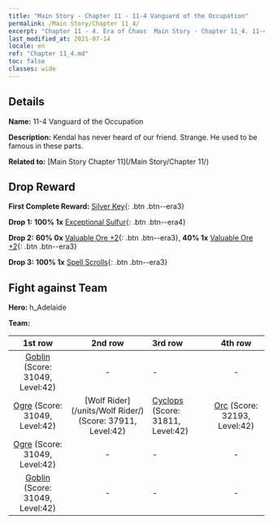 ```yaml
---
title: "Main Story - Chapter 11 - 11-4 Vanguard of the Occupation"
permalink: /Main Story/Chapter 11_4/
excerpt: "Chapter 11 - 4. Era of Chaos  Main Story - Chapter 11_4. 11-4 Vanguard of the Occupation"
last_modified_at: 2021-07-14
locale: en
ref: "Chapter 11_4.md"
toc: false
classes: wide
---
```


## Details

 **Name:** 11-4 Vanguard of the Occupation

 **Description:** Kendal has never heard of our friend. Strange. He used to be famous in these parts.

 **Related to:** [Main Story Chapter 11](/Main Story/Chapter 11/)

## Drop Reward

 **First Complete Reward:** [Silver Key](/Items/con_693/){: .btn .btn--era3}

 **Drop 1:** **100% 1x** [Exceptional Sulfur](/Items/mat_36/){: .btn .btn--era4}

 **Drop 2:** **60% 0x** [Valuable Ore +2](/Items/mat_26/){: .btn .btn--era3}, **40% 1x** [Valuable Ore +2](/Items/mat_26/){: .btn .btn--era3}

 **Drop 3:** **100% 1x** [Spell Scrolls](/Items/con_694/){: .btn .btn--era3}


## Fight against Team
 **Hero:** h_Adelaide

 **Team:**


  | 1st row | 2nd row | 3rd row | 4th row |
  |:----:|:----:|:----|:----:|
  | [Goblin](/units/Goblin/) (Score: 31049, Level:42)  | - | - | - |
  | [Ogre](/units/Ogre/) (Score: 31049, Level:42)  | [Wolf Rider](/units/Wolf Rider/) (Score: 37911, Level:42)  | [Cyclops](/units/Cyclops/) (Score: 31811, Level:42)  | [Orc](/units/Orc/) (Score: 32193, Level:42)  |
  | [Ogre](/units/Ogre/) (Score: 31049, Level:42)  | - | - | - |
  | [Goblin](/units/Goblin/) (Score: 31049, Level:42)  | - | - | - |


